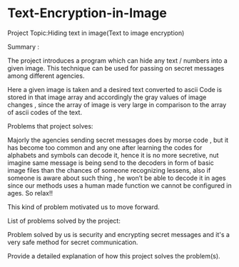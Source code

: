 # Text-Encryption-in-Image

Project Topic:Hiding text in image(Text to image encryption)

Summary :

The project introduces a program which can hide any text / numbers into a given image. This technique can be used for passing on secret messages among different agencies.

Here a given image is taken and a desired text converted to ascii Code is stored in that image array and accordingly the gray values of image changes , since the array of image is very large in comparison to the array of ascii codes of the text.



Problems that project solves:

Majorly the agencies sending secret messages does by morse code , but it has become too common and any one after learning the codes for alphabets and symbols can decode it, hence it is no more secretive, nut imagine same message is being send to the decoders in form of basic image files than the chances of someone recognizing lessens, also if someone is aware about such thing , he won’t be able to decode it in ages since our methods uses a human made function we cannot be configured in ages. So relax!!

This kind of problem motivated us to move forward.


List of problems solved by the project:

Problem solved by us is security and encrypting secret messages and it's a very safe method for secret communication.

Provide a detailed explanation of how this project solves the problem(s).

